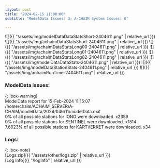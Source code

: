 ```yaml
---
layout: post
title: "2024-02-15 11:00:00"
subtitle: "ModelData Issues: 3; A-CHAIM System Issues: 0"

---
```


![]({{ "/assets/img/modelDataDataStatsShort-2404611.png" | relative_url }})
![]({{ "/assets/img/achaimDataStatsShort-2404611.png" | relative_url }})
![]({{ "/assets/img/achaimDataStatsLong00-2404611.png" | relative_url }})
![]({{ "/assets/img/achaimDataStatsLong01-2404611.png" | relative_url }})
![]({{ "/assets/img/achaimDataStatsLong02-2404611.png" | relative_url }})
![]({{ "/assets/img/modelDataDataStats-2404611.png" | relative_url }})
![]({{ "/assets/img/modelDataStationStats-2404611.png" | relative_url }})
![]({{ "/assets/img/achaimRunTime-2404611.png" | relative_url }})


### ModelData Issues:  
  
{: .box-warning}  
 ModelData report for 15-Feb-2024 11:15:07   
 /home/chaim/ACHAIM_SERVER/A-CHAIM/modelData/2024/046/11/modelData.mat   
 0% of all possible stations for IONO were downloaded. x2359   
 0% of all possible stations for SENTINEL were downloaded. x1814   
 7.6923% of all possible stations for KARTVERKET were downloaded. x34   
  


### Logs:  
  
{: .box-note}  
[Logs.zip]({{ "/assets/other/logs.zip" | relative_url }})  
[Log Info]({{ "/logInfo" | relative_url }})  

